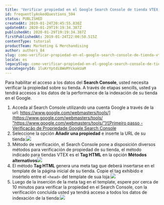 ```yaml
---
title: 'Verificar propiedad en el Google Search Console de tienda VTEX'
id: frequentlyAskedQuestions_594
status: PUBLISHED
createdAt: 2019-01-24T20:45:55.830Z
updatedAt: 2020-01-29T19:19:34.387Z
publishedAt: 2020-01-29T19:19:34.387Z
firstPublishedAt: 2019-01-24T22:00:50.515Z
contentType: tutorial
productTeam: Marketing & Merchandising
author: authors_84
slug: como-verificar-propiedad-en-el-google-search-console-de-tienda-vtex
locale: es
legacySlug: como-verificar-propiedad-en-el-google-search-console-de-tienda-vtex
subcategoryId: 1luKrYptdi8WoMYckakUaM
---
```


Para habilitar el acceso a los datos del **Search Console**, usted necesita verificar la propiedad sobre su tienda. A través de etapas sencills, usted ya tendrá accesos a los datos de la performance de la indexación de su tienda en el Google.

1. Acceda al Search Console utilizando una cuenta Google a través de la url: [https://www.google.com/webmasters/tools/](https://www.google.com/webmasters/tools/ "https://www.google.com/webmasters/tools/")![Primeiro passo - Verificação de Propriedade Google Search Console](//images.contentful.com/alneenqid6w5/53nfBOKjXOMGacqQIGuYKY/5d9bed2fd41df4956e89a5e52c00acc4/step_1.jpg) 
2. Seleccione la opción **Añadir una propiedad** e inserte la URL de su tienda:![](//images.contentful.com/alneenqid6w5/5z5kYNIrzUo2mumc6WU6sC/d5e408a19b2ec6cf3c261ce490b43cab/step_2.jpg)
3. Método de verificación, el Search Console pone a disposición diversos métodos para verificación de propiedad de su tienda, el método indicado para tiendas VTEX es el **Tag HTML** en la opción **Métodos alternativos**![](//images.contentful.com/alneenqid6w5/5QvujnxhluSkW8UOkOwUOM/86022ea4ffb6dad43f421af5ea130568/step_3.jpg)
4. El método **Tag HTML** genera una meta tag que deberá insertarse en el template de la página inicial de su tienda. Copie el tag exhibido e insértelo entre el `<head>` del template de sua loja:![](//images.contentful.com/alneenqid6w5/3uDOqrv56oMGUK6mAewgSO/bd820d0abd57ef29c88cccc5669e314f/step_4.jpg)
5. Luego de la inserción de la meta tag en el template, espere por cerca de 10 minutos para verificar la propiedad en el Search Console, con la verificación concluida usted ya tendrá acceso a todos los datos de indexación de la tienda:![](//images.contentful.com/alneenqid6w5/225MhXRikEygYCyagUY4MQ/11f0f693fa62a9700d6cec050267e98b/step_5.jpg)
